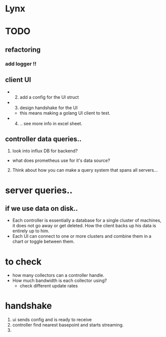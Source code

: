 # Lynx

# TODO 
## refactoring
### add logger !!
## client UI
<!-- - 1. put UI on a different port -->
- 2. add a config for the UI struct
- 3. design handshake for the UI
    - this means making a golang UI client to test. 
- 4. .. see more info in excel sheet.

## controller data queries.. 
1. look into influx DB for backend? 
 - what does prometheus use for it's data source? 
2. Think about how you can make a query system that spans all servers...

# server queries.. 
## if we use data on disk.. 
- Each controller is essentially a database for a single cluster of machines, it does not go away or get deleted. How the client backs up his data is entirely up to him. 
- Each UI can connect to one or more clusters and combine them in a chart or toggle between them. 

# to check
- how many collectors can a controller handle. 
- How much bandwidth is each collector using?
     - check different update rates
     


# handshake
1. ui sends config and is ready to receive
2. controller find nearest basepoint and starts streaming.
3. 